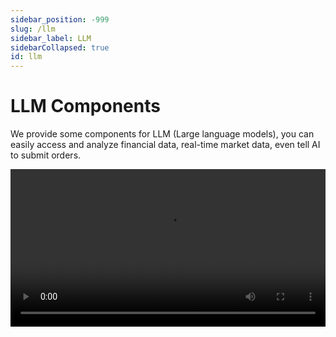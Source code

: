 ```yaml
---
sidebar_position: -999
slug: /llm
sidebar_label: LLM
sidebarCollapsed: true
id: llm
---
```


# LLM Components

We provide some components for LLM (Large language models), you can easily access and analyze financial data, real-time market data, even tell AI to submit orders.

<video src="https://pub.lbkrs.com/files/202503/SGozJNWBfYpta73i/longport-mcp.mp4" width="100%" autoplay loop controls  />

Yes, you can do it via LongPort OpenAPI with our LLM components, start today!

## LLMs Text

The OpenAPI Docs follow [LLMs Text](https://llmstxt.org/) to provide [llms.txt](/llms.txt) and Markdown files for each documents.

- [https://open.longportapp.com/llms.txt](https://open.longportapp.com/llms.txt) - About 2104 tokens.

Our each document is also available in Markdown format, when you visit them, just add `.md` suffix to the URL.

For example:

- https://open.longportapp.com/en/docs/getting-started.md
- https://open.longportapp.com/en/docs/quote/pull/static.md

## MCP

We in building the [MCP](https://modelcontextprotocol.io/) implementation for LongPort OpenAPI (Based on our SDK), you can use it in every AI platform that supported [MCP](https://modelcontextprotocol.io/).

And is also open source in our GitHub organization.

[https://github.com/longportapp/openapi](https://github.com/longportapp/openapi/tree/main/mcp)

### Installation

Visit [https://github.com/longportapp/openapi/releases](https://github.com/longportapp/openapi/releases) to download the latest release.

### Usage

When you installed successfully, you will have a `longport-mcp` command line tool.

> NOTE: You must follow [Getting Started](/docs/getting-started) to configure your environment.

The environment `LONGPORT_APP_KEY`, `LONGPORT_APP_SECRET` and `LONGPORT_ACCESS_TOKEN` must be set before you start the MCP server.

Start MCP server (STDIO) in local:

```bash
longport-mcp
```

If you want to start as a SSE mode, you can use the following command:

```bash
longport-mcp --sse
```
